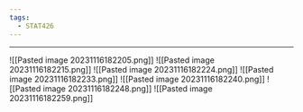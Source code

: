 ```yaml
---
tags:
  - STAT426
---
```

---
![[Pasted image 20231116182205.png]]
![[Pasted image 20231116182215.png]]
![[Pasted image 20231116182224.png]]
![[Pasted image 20231116182233.png]]
![[Pasted image 20231116182240.png]]
![[Pasted image 20231116182248.png]]
![[Pasted image 20231116182259.png]]
